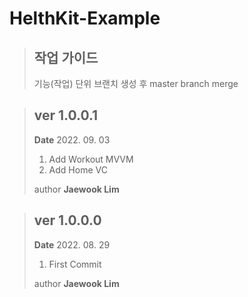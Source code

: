 # HelthKit-Example

>## 작업 가이드  
>기능(작업) 단위 브랜치 생성 후 master branch merge

>## ver 1.0.0.1
> **Date** 2022. 09. 03
> 1. Add Workout MVVM
> 2. Add Home VC
>
> author **Jaewook Lim**

>## ver 1.0.0.0
> **Date** 2022. 08. 29
> 1. First Commit
>
> author **Jaewook Lim**
